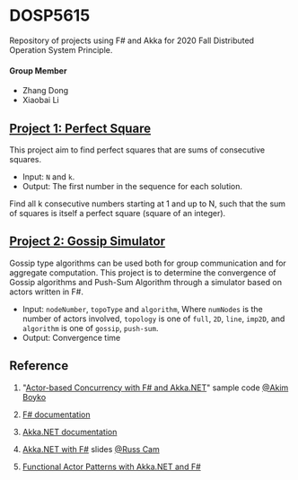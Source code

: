 # DOSP5615
Repository of projects using F# and Akka for 2020 Fall Distributed Operation System Principle.

#### Group Member
- Zhang Dong
- Xiaobai Li

## [Project 1: Perfect Square](https://github.com/zdong1995/DOSP5615/tree/master/Project1)

This project aim to find perfect squares that are sums of consecutive squares.

- Input: `N` and `k`.
- Output: The first number in the sequence for each solution.

Find all k consecutive numbers starting at 1 and up to N, such that the sum of squares is itself a perfect square (square of an integer).

## [Project 2: Gossip Simulator](https://github.com/zdong1995/DOSP5615/tree/master/Project2)

Gossip type algorithms can be used both for group communication and for aggregate computation. This project is to determine the convergence of Gossip algorithms and Push-Sum Algorithm through a simulator based on actors written in F#.

- Input: `nodeNumber`, `topoType` and `algorithm`, Where `numNodes` is the number of actors involved, `topology` is one of `full`, `2D`, `line`, `imp2D`,  and `algorithm` is one of `gossip`, `push-sum`.
- Output: Convergence time

## Reference
1. "[Actor-based Concurrency with F# and Akka.NET](https://gist.github.com/akimboyko/e58e4bfbba3e9a551f05)" sample code [@Akim Boyko](https://gist.github.com/akimboyko)

2. [F# documentation](https://docs.microsoft.com/en-us/dotnet/fsharp/)

3. [Akka.NET documentation](https://getakka.net/articles/intro/what-is-akka.html)

4. [Akka.NET with F#](https://russcam.github.io/fsharp-akka-talk/#/intro) slides [@Russ Cam](https://twitter.com/forloop)

5. [Functional Actor Patterns with Akka.NET and F#](https://mikhail.io/2016/03/functional-actor-patterns-with-akkadotnet-and-fsharp/)